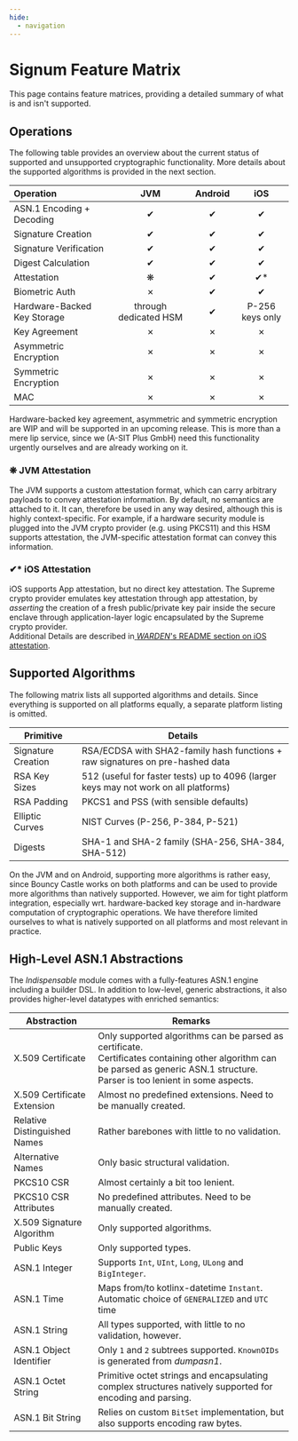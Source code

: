 ```yaml
---
hide:
  - navigation
---
```


# Signum Feature Matrix

This page contains feature matrices, providing a detailed summary of what is and isn't supported.

## Operations

The following table provides an overview about the current status of supported and unsupported cryptographic functionality.
More details about the supported algorithms is provided in the next section.

| Operation                   |          JVM          | Android |       iOS       |
|:----------------------------|:---------------------:|:-------:|:---------------:|
| ASN.1 Encoding + Decoding   |           ✔           |    ✔    |        ✔        |
| Signature Creation          |           ✔           |    ✔    |        ✔        |
| Signature Verification      |           ✔           |    ✔    |        ✔        |
| Digest Calculation          |           ✔           |    ✔    |        ✔        |
| Attestation                 |           ❋           |    ✔    |       ✔*        |
| Biometric Auth              |           ✗           |    ✔    |        ✔        |
| Hardware-Backed Key Storage | through dedicated HSM |    ✔    | P-256 keys only |
| Key Agreement               |           ✗           |    ✗    |        ✗        |
| Asymmetric Encryption       |           ✗           |    ✗    |        ✗        |
| Symmetric Encryption        |           ✗           |    ✗    |        ✗        |
| MAC                         |           ✗           |    ✗    |        ✗        |

Hardware-backed key agreement, asymmetric and symmetric encryption are WIP and will be supported in an upcoming release.
This is more than a mere lip service, since we (A-SIT Plus GmbH) need this functionality urgently ourselves and are already working on it.

### ❋ JVM Attestation
The JVM supports a custom attestation format, which can carry arbitrary payloads to convey attestation
information.
By default, no semantics are attached to it. It can, therefore be used in any way desired, although this is
highly context-specific.
For example, if a hardware security module is plugged into the JVM crypto provider (e.g. using PKCS11) and this HSM
supports attestation, the JVM-specific attestation format can convey this information.

### ✔* iOS Attestation
iOS supports App attestation, but no direct key attestation. The Supreme crypto provider emulates key attestation
through app attestation, by _asserting_ the creation of a fresh public/private key pair inside the secure enclave
through application-layer logic encapsulated by the Supreme crypto provider.  
Additional Details are described in[ _WARDEN_'s README section on iOS attestation](https://github.com/a-sit-plus/warden?tab=readme-ov-file#ios).

## Supported Algorithms

The following matrix lists all supported algorithms and details.
Since everything is supported on all platforms equally,
a separate platform listing is omitted.

| Primitive          | Details                                                                              |
|--------------------|--------------------------------------------------------------------------------------|
| Signature Creation | RSA/ECDSA with SHA2-family hash functions + raw signatures on pre-hashed data        |
| RSA Key Sizes      | 512 (useful for faster tests) up to 4096 (larger keys may not work on all platforms) |
| RSA Padding        | PKCS1 and PSS (with sensible defaults)                                               |
| Elliptic Curves    | NIST Curves (P-256, P-384, P-521)                                                    |
| Digests            | SHA-1 and SHA-2 family (SHA-256, SHA-384, SHA-512)                                   |

On the JVM and on Android, supporting more algorithms is rather easy, since Bouncy Castle works on both platforms
and can be used to provide more algorithms than natively supported. However, we aim for tight platform integration,
especially wrt. hardware-backed key storage and in-hardware computation of cryptographic operations.
We have therefore limited ourselves to what is natively supported on all platforms and most relevant in practice.

## High-Level ASN.1 Abstractions

The _Indispensable_ module comes with a fully-features ASN.1 engine including a builder DSL.
In addition to low-level, generic abstractions, it also provides higher-level datatypes with enriched
semantics:

| Abstraction                  | Remarks                                                                                                                                                                              |
|------------------------------|--------------------------------------------------------------------------------------------------------------------------------------------------------------------------------------|
| X.509 Certificate            | Only supported algorithms can be parsed as certificate.<br> Certificates containing other algorithm can be parsed as generic ASN.1 structure. Parser is too lenient in some aspects. |
| X.509 Certificate Extension  | Almost no predefined extensions. Need to be manually created.                                                                                                                        |
| Relative Distinguished Names | Rather barebones with little to no validation.                                                                                                                                       |
| Alternative Names            | Only basic structural validation.                                                                                                                                                    |
| PKCS10 CSR                   | Almost certainly a bit too lenient.                                                                                                                                                  |
| PKCS10 CSR Attributes        | No predefined attributes. Need to be manually created.                                                                                                                               |
| X.509 Signature Algorithm    | Only supported algorithms.                                                                                                                                                           |
| Public Keys                  | Only supported types.                                                                                                                                                                |
| ASN.1 Integer                | Supports `Int`, `UInt`, `Long`, `ULong` and `BigInteger`.                                                                                                                            |
| ASN.1 Time                   | Maps from/to kotlinx-datetime `Instant`. Automatic choice of `GENERALIZED` and  `UTC` time                                                                                           |
| ASN.1 String                 | All types supported, with little to no validation, however.                                                                                                                          |
| ASN.1 Object Identifier      | Only `1` and `2` subtrees supported. `KnownOIDs` is generated from _dumpasn1_.                                                                                                       |
| ASN.1 Octet String           | Primitive octet strings and encapsulating complex structures natively supported for encoding and parsing.                                                                            |
| ASN.1 Bit String             | Relies on custom `BitSet` implementation, but also supports encoding raw bytes.                                                                                                      |
